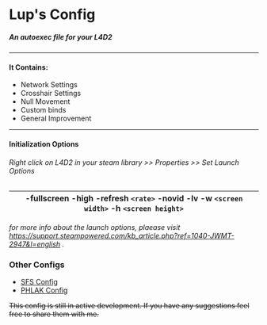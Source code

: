 # Lup's Config
##### An autoexec file for your L4D2

***

#### It Contains:
* Network Settings
* Crosshair Settings
* Null Movement
* Custom binds
* General Improvement

***

#### Initialization Options
###### _Right click on L4D2 in your steam library >> Properties >> Set Launch Options_

 -fullscreen -high -refresh `<rate>` -novid -lv -w `<screen width>` -h `<screen height>` |
 ---------------|
      
_for more info about the launch options, plaease visit https://support.steampowered.com/kb_article.php?ref=1040-JWMT-2947&l=english ._
      
### Other Configs

* [SFS Config](https://www.sofuckinskilled.com/resources/so-fuckin-skilled-l4d-autoexec-cfg/)
* [PHLAK Config](https://gist.github.com/PHLAK/241376)

~~This config is still in active development. If you have any suggestions feel free to share them with me.~~
